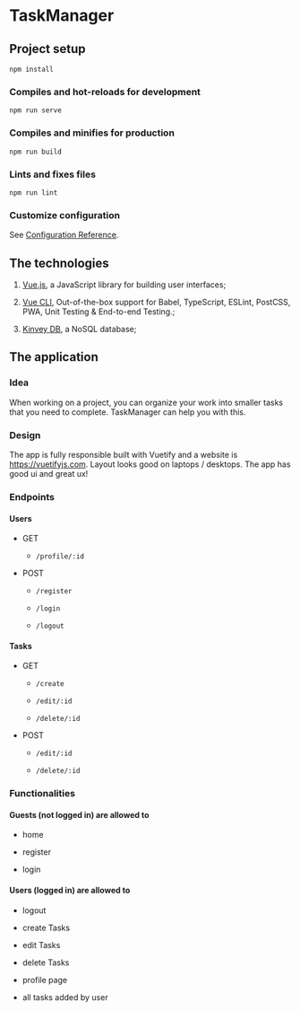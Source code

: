 # TaskManager

## Project setup
```
npm install
```

### Compiles and hot-reloads for development
```
npm run serve
```

### Compiles and minifies for production
```
npm run build
```

### Lints and fixes files
```
npm run lint
```

### Customize configuration
See [Configuration Reference](https://cli.vuejs.org/config/).


## The technologies

1. [Vue.js](https://vuejs.org/), a JavaScript library for building user interfaces;

2. [Vue CLI](https://cli.vuejs.org/), Out-of-the-box support for Babel, TypeScript, ESLint, PostCSS, PWA, Unit Testing & End-to-end Testing.;

3. [Kinvey DB](https://www.progress.com/kinvey), a NoSQL database;

## The application

### Idea

When working on a project, you can organize your work into smaller tasks that you need to complete.
TaskManager can help you with this.

### Design

The app is fully responsible built with Vuetify and a website is https://vuetifyjs.com. Layout looks good on laptops / desktops. The app has good ui and great ux!

### Endpoints

#### Users

* GET

    * `/profile/:id`

* POST

    * `/register`
    
    * `/login`

    * `/logout`

#### Tasks

* GET

    * `/create`

    * `/edit/:id`

    * `/delete/:id`

* POST

    * `/edit/:id`

    * `/delete/:id`


### Functionalities

#### Guests (not logged in) are allowed to 

* home

* register

* login

#### Users (logged in) are allowed to 

* logout

* create Tasks

* edit Tasks

* delete Tasks

* profile page

* all tasks added by user

